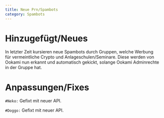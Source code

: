```yaml
---
title: Neue Prn/Spambots
category: Spambots
---
```


# Hinzugefügt/Neues

In letzter Zeit kursieren neue Spambots durch Gruppen, welche Werbung für vermeintliche Crypto und Anlageschulen/Seminare. Diese werden von Ookami nun erkannt und automatisch gekickt, solange Ookami Adminrechte in der Gruppe hat.

# Anpassungen/Fixes

`#Neko:` Gefixt mit neuer API.

`#Doggo:` Gefixt mit neuer API.